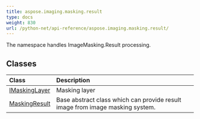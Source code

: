 ```yaml
---
title: aspose.imaging.masking.result
type: docs
weight: 830
url: /python-net/api-reference/aspose.imaging.masking.result/
---
```



The namespace handles ImageMasking.Result processing.

## **Classes**
|**Class**|**Description**|
| :- | :- |
|[IMaskingLayer](/imaging/python-net/api-reference/aspose.imaging.masking.result/imaskinglayer/)|Masking layer|
|[MaskingResult](/imaging/python-net/api-reference/aspose.imaging.masking.result/maskingresult/)|Base abstract class which can provide result image from image masking system.|
